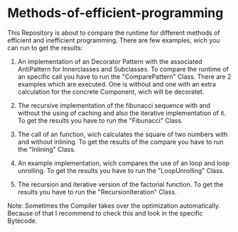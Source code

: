 # Methods-of-efficient-programming
 This Repository is about to compare the runtime for different methods of efficient and inefficient programming. 
 There are few examples, wich you can run to get the results:
 
1. An implementation of an Decorator Pattern with the associated AntiPattern for Innerclasses and Subclasses. To compare the runtime of an specific call you have to run the "ComparePattern" Class. There are 2 examples which are executed. One is without and one with an extra calculation for the concrete Component, wich will be decoratet.
 
2. The recursive implementation of the fibunacci sequence with and without the using of caching and also the iterative implementation of it. To get the results you have to run the "Fibunacci" Class.

3. The call of an function, wich calculates the square of two numbers with and without inlining. To get the results of the compare you have to run the "Inlining" Class.

4. An example implementation, wich compares the use of an loop and loop unrolling. To get the results you have to run the "LoopUnrolling" Class.

5. The recursion and iterative version of the factorial function. To get the results you have to run the "RecursionIteration" Class. 


Note: Sometimes the Compiler takes over the optimization automatically. Because of that I recommend to check this and look in the specific Bytecode. 
